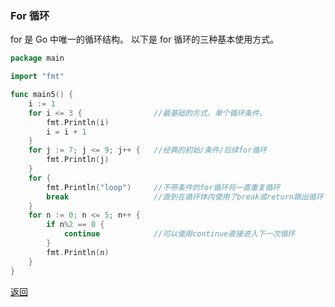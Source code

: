 ### For 循环

for 是 Go 中唯一的循环结构。
以下是 for 循环的三种基本使用方式。

```go
package main

import "fmt"

func main5() {
	i := 1
	for i <= 3 {                //最基础的方式，单个循环条件。
		fmt.Println(i)
		i = i + 1
	}
	for j := 7; j <= 9; j++ {   //经典的初始/条件/后续for循环
		fmt.Println(j)
	}
	for {
		fmt.Println("loop")     //不带条件的for循环将一直重复循环
		break                   //直到在循环体内使用了break或return跳出循环
	}
	for n := 0; n <= 5; n++ {
		if n%2 == 0 {
			continue            //可以使用continue直接进入下一次循环
		}
		fmt.Println(n)
	}
}
```

[返回](../README.md)
